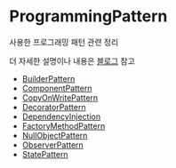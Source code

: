 # ProgrammingPattern

사용한 프로그래밍 패턴 관련 정리

더 자세한 설명이나 내용은 [블로그](https://fkdl0048.github.io/categories/Patterns) 참고

- [BuilderPattern](./BuilderPattern/README.md)
- [ComponentPattern](./ComponentPattern/README.md)
- [CopyOnWritePattern](./CopyOnWritePattern/README.md)
- [DecoratorPattern](./DecoratorPattern/README.md)
- [DependencyInjection](./DependencyInjection/README.md)
- [FactoryMethodPattern](./FactoryMethodPattern/README.md)
- [NullObjectPattern](./NullObjectPattern/README.md)
- [ObserverPattern](./ObserverPattern/README.md)
- [StatePattern](./StatePattern/README.md)